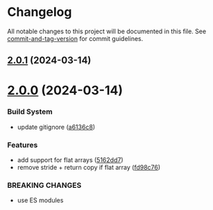 # Changelog

All notable changes to this project will be documented in this file. See [commit-and-tag-version](https://github.com/absolute-version/commit-and-tag-version) for commit guidelines.

## [2.0.1](https://github.com/vorg/geom-triangulate/compare/v2.0.0...v2.0.1) (2024-03-14)



# [2.0.0](https://github.com/vorg/geom-triangulate/compare/v1.0.1...v2.0.0) (2024-03-14)


### Build System

* update gitignore ([a6136c8](https://github.com/vorg/geom-triangulate/commit/a6136c8c272ebf2ec6f62ae57f21463bffd663bd))


### Features

* add support for flat arrays ([5162dd7](https://github.com/vorg/geom-triangulate/commit/5162dd7ccd8622df8a45ac585306d1084c3b9554))
* remove stride + return copy if flat array ([fd98c76](https://github.com/vorg/geom-triangulate/commit/fd98c765a77cd4a70563b0a76364cf5f41e9cc32))


### BREAKING CHANGES

* use ES modules

